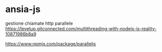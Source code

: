 # ansia-js
gestione chiamate http parallele
https://levelup.gitconnected.com/multithreading-with-nodejs-is-reality-10871986b8a9


https://www.npmjs.com/package/paralleljs



